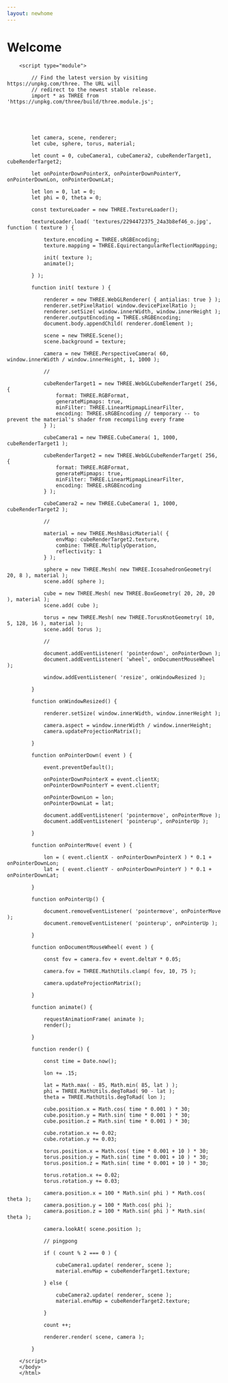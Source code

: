 ```yaml
---
layout: newhome
---
```


<html>
	<head>
		<meta charset="utf-8">
		<title>A torus knot</title>
		<style>
			body { margin: 0; }
			canvas { 
    display: block;
}

h1 {
    position: absolute;
    margin: 200px 400px 35px;
    font-family: 'Montserrat';
    font-size: 7em;
    text-transform: uppercase;
    width: auto;
    line-height: .8em;
    border: 5px solid black;
    padding: .2em;
  }
		</style>
	</head>
	<body>
		<h1> Welcome </h1>

		<script type="module">

            // Find the latest version by visiting https://unpkg.com/three. The URL will
            // redirect to the newest stable release.
            import * as THREE from 'https://unpkg.com/three/build/three.module.js';
            
            
            


			let camera, scene, renderer;
			let cube, sphere, torus, material;

			let count = 0, cubeCamera1, cubeCamera2, cubeRenderTarget1, cubeRenderTarget2;

			let onPointerDownPointerX, onPointerDownPointerY, onPointerDownLon, onPointerDownLat;

			let lon = 0, lat = 0;
			let phi = 0, theta = 0;

			const textureLoader = new THREE.TextureLoader();

			textureLoader.load( 'textures/2294472375_24a3b8ef46_o.jpg', function ( texture ) {

				texture.encoding = THREE.sRGBEncoding;
				texture.mapping = THREE.EquirectangularReflectionMapping;

				init( texture );
				animate();

			} );

			function init( texture ) {

				renderer = new THREE.WebGLRenderer( { antialias: true } );
				renderer.setPixelRatio( window.devicePixelRatio );
				renderer.setSize( window.innerWidth, window.innerHeight );
				renderer.outputEncoding = THREE.sRGBEncoding;
				document.body.appendChild( renderer.domElement );

				scene = new THREE.Scene();
				scene.background = texture;

				camera = new THREE.PerspectiveCamera( 60, window.innerWidth / window.innerHeight, 1, 1000 );

				//

				cubeRenderTarget1 = new THREE.WebGLCubeRenderTarget( 256, {
					format: THREE.RGBFormat,
					generateMipmaps: true,
					minFilter: THREE.LinearMipmapLinearFilter,
					encoding: THREE.sRGBEncoding // temporary -- to prevent the material's shader from recompiling every frame
				} );

				cubeCamera1 = new THREE.CubeCamera( 1, 1000, cubeRenderTarget1 );

				cubeRenderTarget2 = new THREE.WebGLCubeRenderTarget( 256, {
					format: THREE.RGBFormat,
					generateMipmaps: true,
					minFilter: THREE.LinearMipmapLinearFilter,
					encoding: THREE.sRGBEncoding
				} );

				cubeCamera2 = new THREE.CubeCamera( 1, 1000, cubeRenderTarget2 );

				//

				material = new THREE.MeshBasicMaterial( {
					envMap: cubeRenderTarget2.texture,
					combine: THREE.MultiplyOperation,
					reflectivity: 1
				} );

				sphere = new THREE.Mesh( new THREE.IcosahedronGeometry( 20, 8 ), material );
				scene.add( sphere );

				cube = new THREE.Mesh( new THREE.BoxGeometry( 20, 20, 20 ), material );
				scene.add( cube );

				torus = new THREE.Mesh( new THREE.TorusKnotGeometry( 10, 5, 128, 16 ), material );
				scene.add( torus );

				//

				document.addEventListener( 'pointerdown', onPointerDown );
				document.addEventListener( 'wheel', onDocumentMouseWheel );

				window.addEventListener( 'resize', onWindowResized );

			}

			function onWindowResized() {

				renderer.setSize( window.innerWidth, window.innerHeight );

				camera.aspect = window.innerWidth / window.innerHeight;
				camera.updateProjectionMatrix();

			}

			function onPointerDown( event ) {

				event.preventDefault();

				onPointerDownPointerX = event.clientX;
				onPointerDownPointerY = event.clientY;

				onPointerDownLon = lon;
				onPointerDownLat = lat;

				document.addEventListener( 'pointermove', onPointerMove );
				document.addEventListener( 'pointerup', onPointerUp );

			}

			function onPointerMove( event ) {

				lon = ( event.clientX - onPointerDownPointerX ) * 0.1 + onPointerDownLon;
				lat = ( event.clientY - onPointerDownPointerY ) * 0.1 + onPointerDownLat;

			}

			function onPointerUp() {

				document.removeEventListener( 'pointermove', onPointerMove );
				document.removeEventListener( 'pointerup', onPointerUp );

			}

			function onDocumentMouseWheel( event ) {

				const fov = camera.fov + event.deltaY * 0.05;

				camera.fov = THREE.MathUtils.clamp( fov, 10, 75 );

				camera.updateProjectionMatrix();

			}

			function animate() {

				requestAnimationFrame( animate );
				render();

			}

			function render() {

				const time = Date.now();

				lon += .15;

				lat = Math.max( - 85, Math.min( 85, lat ) );
				phi = THREE.MathUtils.degToRad( 90 - lat );
				theta = THREE.MathUtils.degToRad( lon );

				cube.position.x = Math.cos( time * 0.001 ) * 30;
				cube.position.y = Math.sin( time * 0.001 ) * 30;
				cube.position.z = Math.sin( time * 0.001 ) * 30;

				cube.rotation.x += 0.02;
				cube.rotation.y += 0.03;

				torus.position.x = Math.cos( time * 0.001 + 10 ) * 30;
				torus.position.y = Math.sin( time * 0.001 + 10 ) * 30;
				torus.position.z = Math.sin( time * 0.001 + 10 ) * 30;

				torus.rotation.x += 0.02;
				torus.rotation.y += 0.03;

				camera.position.x = 100 * Math.sin( phi ) * Math.cos( theta );
				camera.position.y = 100 * Math.cos( phi );
				camera.position.z = 100 * Math.sin( phi ) * Math.sin( theta );

				camera.lookAt( scene.position );

				// pingpong

				if ( count % 2 === 0 ) {

					cubeCamera1.update( renderer, scene );
					material.envMap = cubeRenderTarget1.texture;

				} else {

					cubeCamera2.update( renderer, scene );
					material.envMap = cubeRenderTarget2.texture;

				}

				count ++;

				renderer.render( scene, camera );

			}

		</script>
		</body>
		</html>

